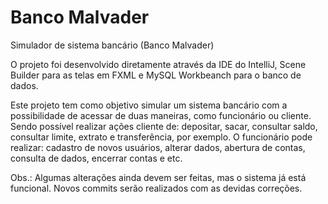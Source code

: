 # Banco Malvader
Simulador de sistema bancário (Banco Malvader)

O projeto foi desenvolvido diretamente através da IDE do IntelliJ, Scene Builder para as telas em FXML e MySQL Workbeanch para o banco de dados.

Este projeto tem como objetivo simular um sistema bancário com a possibilidade de acessar de duas maneiras, como funcionário ou cliente. Sendo possível realizar ações cliente de: depositar, sacar, consultar saldo, consultar limite, extrato e transferência, por exemplo. O funcionário pode realizar: cadastro de novos usuários, alterar dados, abertura de contas, consulta de dados, encerrar contas e etc. 

Obs.: Algumas alterações ainda devem ser feitas, mas o sistema já está funcional. Novos commits serão realizados com as devidas correções. 
